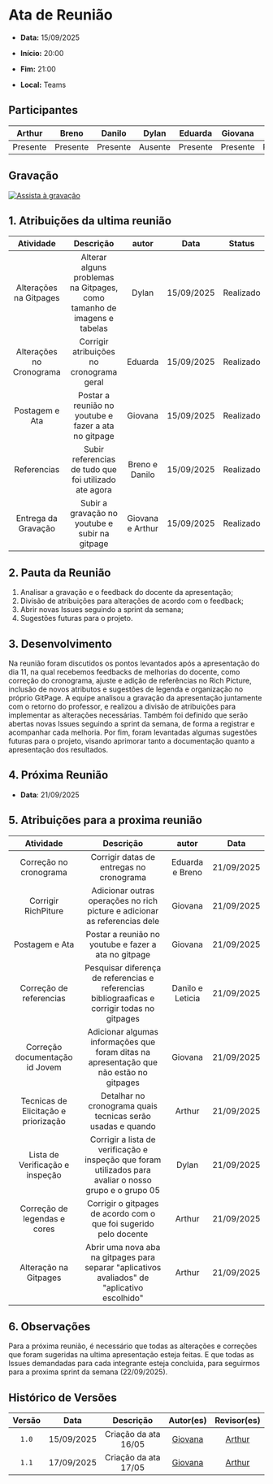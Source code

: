 # Ata de Reunião 

- **Data:** 15/09/2025 

- **Início:** 20:00

- **Fim:** 21:00

- **Local:** Teams

## Participantes

| Arthur | Breno | Danilo | Dylan | Eduarda | Giovana | Leticia |
| :-: | :-: | :-: | :-: | :-: | :-: | :-: |
| Presente | Presente | Presente | Ausente | Presente | Presente | Presente |

## Gravação

[![Assista à gravação](https://img.youtube.com/vi/QfbpWL-Z-Os/hqdefault.jpg)](https://youtu.be/QfbpWL-Z-Os)

## 1. Atribuições da ultima reunião 

| Atividade | Descrição | autor | Data | Status | 
| :-: | :-: | :-: | :-: | :-: | 
| Alterações na Gitpages | Alterar alguns problemas na Gitpages, como tamanho de imagens e tabelas | Dylan | 15/09/2025 | Realizado |
| Alterações no Cronograma | Corrigir atribuições no cronograma geral | Eduarda | 15/09/2025 | Realizado |
| Postagem e Ata | Postar a reunião no youtube e fazer a ata no gitpage | Giovana | 15/09/2025 |  Realizado |
| Referencias | Subir referencias de tudo que foi utilizado ate agora | Breno e Danilo | 15/09/2025 | Realizado |
| Entrega da Gravação | Subir a gravação no youtube e subir na gitpage | Giovana e Arthur | 15/09/2025 | Realizado |

## 2. Pauta da Reunião

1. Analisar a gravação e o feedback do docente da apresentação;
2. Divisão de atribuições para alterações de acordo com o feedback;
3. Abrir novas Issues seguindo a sprint da semana;
4. Sugestões futuras para o projeto.


## 3. Desenvolvimento

Na reunião foram discutidos os pontos levantados após a apresentação do dia 11, na qual recebemos feedbacks de melhorias do docente, como correção do cronograma, ajuste e adição de referências no Rich Picture, inclusão de novos atributos e sugestões de legenda e organização no próprio GitPage. A equipe analisou a gravação da apresentação juntamente com o retorno do professor, e realizou a divisão de atribuições para implementar as alterações necessárias. Também foi definido que serão abertas novas Issues seguindo a sprint da semana, de forma a registrar e acompanhar cada melhoria. Por fim, foram levantadas algumas sugestões futuras para o projeto, visando aprimorar tanto a documentação quanto a apresentação dos resultados.


## 4. Próxima Reunião

- **Data**: 21/09/2025

## 5. Atribuições para a proxima reunião

| Atividade | Descrição | autor | Data |
| :-: | :-: | :-: | :-: | 
| Correção no cronograma | Corrigir datas de entregas no cronograma | Eduarda e Breno | 21/09/2025 |
| Corrigir RichPiture | Adicionar outras operações no rich picture e adicionar as referencias dele | Giovana | 21/09/2025 |
| Postagem e Ata | Postar a reunião no youtube e fazer a ata no gitpage | Giovana | 21/09/2025 | 
| Correção de referencias | Pesquisar diferença de referencias e referencias bibliograaficas e corrigir todas no gitpages | Danilo e Leticia | 21/09/2025 |
| Correção documentação id Jovem | Adicionar algumas informações que foram ditas na apresentação que não estão no gitpages | Giovana | 21/09/2025 |
| Tecnicas de Elicitação e priorização | Detalhar no cronograma quais tecnicas serão usadas e quando| Arthur | 21/09/2025 |
| Lista de Verificação e inspeção | Corrigir a lista de verificação e inspeção que foram utilizados para avaliar o nosso grupo e o grupo 05 | Dylan | 21/09/2025 |
| Correção de legendas e cores | Corrigir o gitpages de acordo com o que foi sugerido pelo docente | Arthur | 21/09/2025 |
| Alteração na Gitpages | Abrir uma nova aba na gitpages para separar "aplicativos avaliados" de "aplicativo escolhido"  | Arthur | 21/09/2025 |


## 6. Observações
Para a próxima reunião, é necessário que todas as alterações e correções que foram sugeridas na ultima apresentação esteja feitas. E que todas as Issues demandadas para cada integrante esteja concluida, para seguirmos para a proxima sprint da semana (22/09/2025). 
<br> 

## Histórico de Versões

| Versão | Data | Descrição | Autor(es) | Revisor(es) |
| :-: | :-: | :-: | :-: | :-: |
| `1.0` | 15/09/2025 | Criação da ata 16/05 | [Giovana](https://github.com/GiovanaFontesS) | [Arthur](https://github.com/arthurfernandesj) |
| `1.1` | 17/09/2025 | Criação da ata 17/05 | [Giovana](https://github.com/GiovanaFontesS) | [Arthur](https://github.com/arthurfernandesj) |
